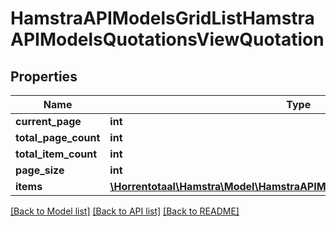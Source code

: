 # HamstraAPIModelsGridListHamstraAPIModelsQuotationsViewQuotation

## Properties
Name | Type | Description | Notes
------------ | ------------- | ------------- | -------------
**current_page** | **int** |  | [optional] 
**total_page_count** | **int** |  | [optional] 
**total_item_count** | **int** |  | [optional] 
**page_size** | **int** |  | [optional] 
**items** | [**\Horrentotaal\Hamstra\Model\HamstraAPIModelsQuotationsViewQuotation[]**](HamstraAPIModelsQuotationsViewQuotation.md) |  | [optional] 

[[Back to Model list]](../README.md#documentation-for-models) [[Back to API list]](../README.md#documentation-for-api-endpoints) [[Back to README]](../README.md)


